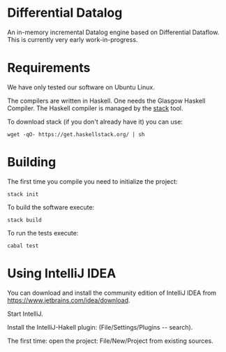 # Differential Datalog

An in-memory incremental Datalog engine based on Differential Dataflow.
This is currently very early work-in-progress.

# Requirements

We have only tested our software on Ubuntu Linux.

The compilers are written in Haskell.  One needs the Glasgow Haskell
Compiler.  The Haskell compiler is managed by the
[stack](https://github.com/commercialhaskell/stack) tool.

To download stack (if you don't already have it) you can use:

```
wget -qO- https://get.haskellstack.org/ | sh
```

# Building

The first time you compile you need to initialize the project:

```
stack init
```

To build the software execute:

```
stack build
```

To run the tests execute:

```
cabal test
```

# Using IntelliJ IDEA

You can download and install the community edition of IntelliJ IDEA
from https://www.jetbrains.com/idea/download.

Start IntelliJ.

Install the IntelliJ-Hakell plugin: (File/Settings/Plugins -- search).

The first time: open the project: File/New/Project from existing sources.
